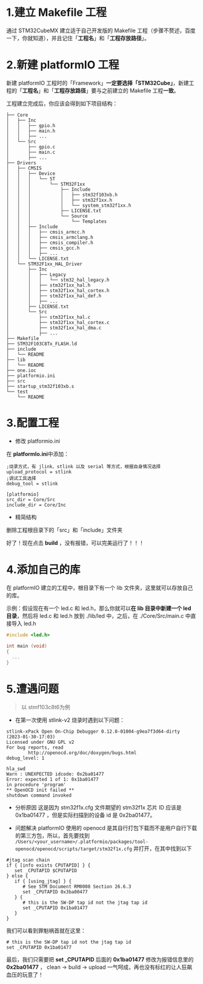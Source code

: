 # 1.建立 Makefile 工程

通过 STM32CubeMX 建立适于自己开发版的 Makefile 工程（步骤不赘述，百度一下，你就知道），并且记住「**工程名**」和「**工程存放路径**」。

# 2.新建 platformIO 工程

新建 platformIO 工程时的「Framework」**一定要选择「STM32Cube」**，新建工程的「**工程名**」和「**工程存放路径**」要与之前建立的 Makefile 工程**一致**。

工程建立完成后，你应该会得到如下项目结构：

```shell
├── Core
│   ├── Inc
│   │   ├── gpio.h
│   │   ├── main.h
│   │   ├── ...
│   └── Src
│       ├── gpio.c
│       ├── main.c
│       ├── ...
├── Drivers
│   ├── CMSIS
│   │   ├── Device
│   │   │   └── ST
│   │   │       └── STM32F1xx
│   │   │           ├── Include
│   │   │           │   ├── stm32f103xb.h
│   │   │           │   ├── stm32f1xx.h
│   │   │           │   └── system_stm32f1xx.h
│   │   │           ├── LICENSE.txt
│   │   │           └── Source
│   │   │               └── Templates
│   │   ├── Include
│   │   │   ├── cmsis_armcc.h
│   │   │   ├── cmsis_armclang.h
│   │   │   ├── cmsis_compiler.h
│   │   │   ├── cmsis_gcc.h
│   │   │   ├── ...
│   │   └── LICENSE.txt
│   └── STM32F1xx_HAL_Driver
│       ├── Inc
│       │   ├── Legacy
│       │   │   └── stm32_hal_legacy.h
│       │   ├── stm32f1xx_hal.h
│       │   ├── stm32f1xx_hal_cortex.h
│       │   ├── stm32f1xx_hal_def.h
│       │   ├── ...
│       ├── LICENSE.txt
│       └── Src
│           ├── stm32f1xx_hal.c
│           ├── stm32f1xx_hal_cortex.c
│           ├── stm32f1xx_hal_dma.c
│           ├── ...
├── Makefile
├── STM32F103C8Tx_FLASH.ld
├── include
│   └── README
├── lib
│   └── README
├── one.ioc
├── platformio.ini
├── src
├── startup_stm32f103xb.s
└── test
    └── README
```

# 3.配置工程

- 修改 platformio.ini

在 **platformIo.ini**中添加：

```shell
;烧录方式，有 jlink、stlink 以及 serial 等方式，根据自身情况选择
upload_protocol = stlink
;调试工具选择
debug_tool = stlink

[platformio]
src_dir = Core/Src
include_dir = Core/Inc
```

- 精简结构

删除工程根目录下的「src」和「include」文件夹

好了！现在点击 **build** ，没有报错，可以完美运行了！！！

# 4.添加自己的库

在 platformIO 建立的工程中，根目录下有一个 lib 文件夹，这里就可以存放自己的库。

示例：假设现在有一个 led.c 和 led.h，那么你就可以**在 lib 目录中新建一个 led 目录**，然后将 led.c 和 led.h 放到 ./lib/led 中，之后，在 ./Core/Src/main.c 中直接导入 led.h

```c
#include <led.h>

int main (void)
{
  ...
}

```

# 5.遭遇问题
> 以 stmf103c8t6为例
- 在第一次使用 stlink-v2 烧录时遇到以下问题：

```
stlink-xPack Open On-Chip Debugger 0.12.0-01004-g9ea7f3d64-dirty (2023-01-30-17:03)
Licensed under GNU GPL v2
For bug reports, read
        http://openocd.org/doc/doxygen/bugs.html
debug_level: 1

hla_swd
Warn : UNEXPECTED idcode: 0x2ba01477
Error: expected 1 of 1: 0x1ba01477
in procedure 'program'
** OpenOCD init failed **
shutdown command invoked
```

- 分析原因
  这是因为 stm32f1x.cfg 文件期望的 stm32f1x 芯片 ID 应该是 0x1ba01477 ，但是实际扫描到的设备 id 是 0x2ba01477。

- 问题解决
  platformIO 使用的 openocd 是其自行打包下载而不是用户自行下载的第三方包，所以，首先要找到 `/Users/<your_username>/.platformio/packages/tool-openocd/openocd/scripts/target/stm32f1x.cfg` 并打开，在其中找到以下

```
#jtag scan chain
if { [info exists CPUTAPID] } {
   set _CPUTAPID $CPUTAPID
} else {
   if { [using_jtag] } {
      # See STM Document RM0008 Section 26.6.3
      set _CPUTAPID 0x3ba00477
   } {
      # this is the SW-DP tap id not the jtag tap id
      set _CPUTAPID 0x1ba01477
   }
}
```

我们可以看到罪魁祸首就在这里： 

```
# this is the SW-DP tap id not the jtag tap id
set _CPUTAPID 0x1ba01477
```

最后，我们只需要把 **set _CPUTAPID** 后面的 **0x1ba01477** 修改为报错信息里的 **0x2ba01477** ， clean -> build -> upload 一气呵成，再也没有标红的让人狂飙血压的玩意了！
 
